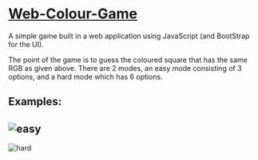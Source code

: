 [Web-Colour-Game](https://github.com/TheLuciferX/Web-Colour-Game)
===============

A simple game built in a web application using JavaScript (and BootStrap for the UI).

The point of the game is to guess the coloured square that has the same RGB as given above.
There are 2 modes, an easy mode consisting of 3 options, and a hard mode which has 6 options.

Examples:
---------
![easy](https://i.imgur.com/493qrbu.gif)
---------
![hard](https://i.imgur.com/Lu6tNpk.gif)